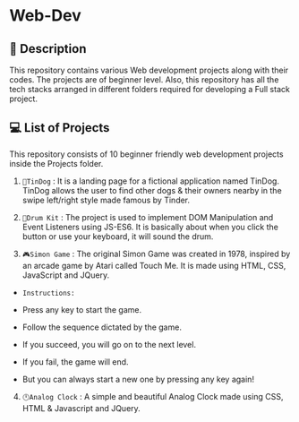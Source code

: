 # Web-Dev

## 💁 Description
This repository contains various Web development projects along with their codes. The projects are of beginner level. Also, this repository has all the tech stacks arranged in different folders required for developing a Full stack project.

## 💻 List of Projects 
This repository consists of 10 beginner friendly web development projects inside the Projects folder.

1. `🐶TinDog` : It is a landing page for a fictional application named TinDog. TinDog allows the user to find other dogs & their owners nearby in the swipe left/right style made famous by Tinder.

2. `🥁Drum Kit` : The project is used to implement DOM Manipulation and Event Listeners using JS-ES6. It is basically about when you click the button or use your keyboard, it will sound the drum.

3. `🎮Simon Game` : The original Simon Game was created in 1978, inspired by an arcade game by Atari called Touch Me. It is made using HTML, CSS, JavaScript and JQuery. 

- `Instructions:`

- Press any key to start the game.

- Follow the sequence dictated by the game.

- If you succeed, you will go on to the next level.

- If you fail, the game will end.

- But you can always start a new one by pressing any key again!

4. `🕛Analog Clock` : A simple and beautiful Analog Clock made using CSS, HTML & Javascript and JQuery. 